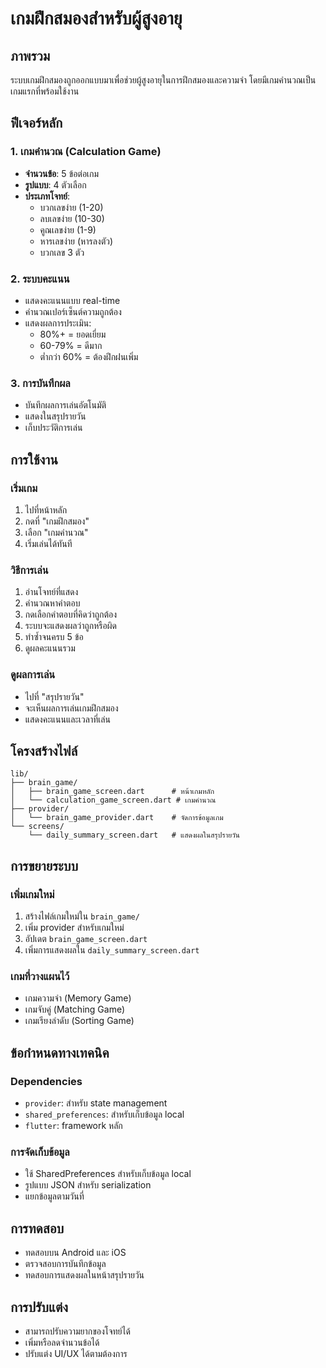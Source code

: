 # เกมฝึกสมองสำหรับผู้สูงอายุ

## ภาพรวม
ระบบเกมฝึกสมองถูกออกแบบมาเพื่อช่วยผู้สูงอายุในการฝึกสมองและความจำ โดยมีเกมคำนวณเป็นเกมแรกที่พร้อมใช้งาน

## ฟีเจอร์หลัก

### 1. เกมคำนวณ (Calculation Game)
- **จำนวนข้อ**: 5 ข้อต่อเกม
- **รูปแบบ**: 4 ตัวเลือก
- **ประเภทโจทย์**:
  - บวกเลขง่าย (1-20)
  - ลบเลขง่าย (10-30)
  - คูณเลขง่าย (1-9)
  - หารเลขง่าย (หารลงตัว)
  - บวกเลข 3 ตัว

### 2. ระบบคะแนน
- แสดงคะแนนแบบ real-time
- คำนวณเปอร์เซ็นต์ความถูกต้อง
- แสดงผลการประเมิน:
  - 80%+ = ยอดเยี่ยม
  - 60-79% = ดีมาก
  - ต่ำกว่า 60% = ต้องฝึกฝนเพิ่ม

### 3. การบันทึกผล
- บันทึกผลการเล่นอัตโนมัติ
- แสดงในสรุปรายวัน
- เก็บประวัติการเล่น

## การใช้งาน

### เริ่มเกม
1. ไปที่หน้าหลัก
2. กดที่ "เกมฝึกสมอง"
3. เลือก "เกมคำนวณ"
4. เริ่มเล่นได้ทันที

### วิธีการเล่น
1. อ่านโจทย์ที่แสดง
2. คำนวณหาคำตอบ
3. กดเลือกคำตอบที่คิดว่าถูกต้อง
4. ระบบจะแสดงผลว่าถูกหรือผิด
5. ทำซ้ำจนครบ 5 ข้อ
6. ดูผลคะแนนรวม

### ดูผลการเล่น
- ไปที่ "สรุปรายวัน"
- จะเห็นผลการเล่นเกมฝึกสมอง
- แสดงคะแนนและเวลาที่เล่น

## โครงสร้างไฟล์

```
lib/
├── brain_game/
│   ├── brain_game_screen.dart      # หน้าเกมหลัก
│   └── calculation_game_screen.dart # เกมคำนวณ
├── provider/
│   └── brain_game_provider.dart    # จัดการข้อมูลเกม
└── screens/
    └── daily_summary_screen.dart   # แสดงผลในสรุปรายวัน
```

## การขยายระบบ

### เพิ่มเกมใหม่
1. สร้างไฟล์เกมใหม่ใน `brain_game/`
2. เพิ่ม provider สำหรับเกมใหม่
3. อัปเดต `brain_game_screen.dart`
4. เพิ่มการแสดงผลใน `daily_summary_screen.dart`

### เกมที่วางแผนไว้
- เกมความจำ (Memory Game)
- เกมจับคู่ (Matching Game)
- เกมเรียงลำดับ (Sorting Game)

## ข้อกำหนดทางเทคนิค

### Dependencies
- `provider`: สำหรับ state management
- `shared_preferences`: สำหรับเก็บข้อมูล local
- `flutter`: framework หลัก

### การจัดเก็บข้อมูล
- ใช้ SharedPreferences สำหรับเก็บข้อมูล local
- รูปแบบ JSON สำหรับ serialization
- แยกข้อมูลตามวันที่

## การทดสอบ
- ทดสอบบน Android และ iOS
- ตรวจสอบการบันทึกข้อมูล
- ทดสอบการแสดงผลในหน้าสรุปรายวัน

## การปรับแต่ง
- สามารถปรับความยากของโจทย์ได้
- เพิ่มหรือลดจำนวนข้อได้
- ปรับแต่ง UI/UX ได้ตามต้องการ 